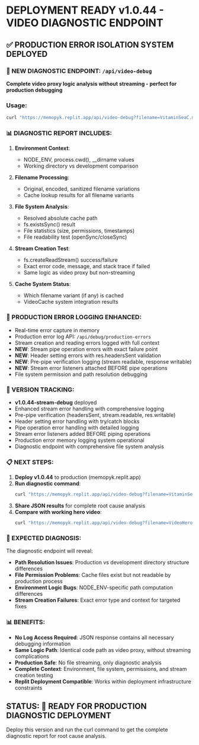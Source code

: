 # DEPLOYMENT READY v1.0.44 - VIDEO DIAGNOSTIC ENDPOINT

## ✅ PRODUCTION ERROR ISOLATION SYSTEM DEPLOYED

### 🎯 NEW DIAGNOSTIC ENDPOINT: `/api/video-debug`

**Complete video proxy logic analysis without streaming - perfect for production debugging**

### Usage:
```bash
curl "https://memopyk.replit.app/api/video-debug?filename=VitaminSeaC.mp4"
```

### 📊 DIAGNOSTIC REPORT INCLUDES:

1. **Environment Context**:
   - NODE_ENV, process.cwd(), __dirname values
   - Working directory vs development comparison

2. **Filename Processing**:
   - Original, encoded, sanitized filename variations
   - Cache lookup results for all filename variants

3. **File System Analysis**:
   - Resolved absolute cache path
   - fs.existsSync() result
   - File statistics (size, permissions, timestamps)
   - File readability test (openSync/closeSync)

4. **Stream Creation Test**:
   - fs.createReadStream() success/failure
   - Exact error code, message, and stack trace if failed
   - Same logic as video proxy but non-streaming

5. **Cache System Status**:
   - Which filename variant (if any) is cached
   - VideoCache system integration results

### 🚨 PRODUCTION ERROR LOGGING ENHANCED:

- Real-time error capture in memory
- Production error log API: `/api/debug/production-errors`
- Stream creation and reading errors logged with full context
- **NEW**: Stream pipe operation errors with exact failure point
- **NEW**: Header setting errors with res.headersSent validation
- **NEW**: Pre-pipe verification logging (stream readable, response writable)
- **NEW**: Stream error listeners attached BEFORE pipe operations
- File system permission and path resolution debugging

### 🔧 VERSION TRACKING:

- **v1.0.44-stream-debug** deployed
- Enhanced stream error handling with comprehensive logging
- Pre-pipe verification (headersSent, stream.readable, res.writable)
- Header setting error handling with try/catch blocks
- Pipe operation error handling with detailed logging
- Stream error listeners added BEFORE piping operations
- Production error memory logging system operational
- Diagnostic endpoint with comprehensive file system analysis

### 📋 NEXT STEPS:

1. **Deploy v1.0.44** to production (memopyk.replit.app)
2. **Run diagnostic command**:
   ```bash
   curl "https://memopyk.replit.app/api/video-debug?filename=VitaminSeaC.mp4"
   ```
3. **Share JSON results** for complete root cause analysis
4. **Compare with working hero video**:
   ```bash
   curl "https://memopyk.replit.app/api/video-debug?filename=VideoHero1.mp4"
   ```

### 🎯 EXPECTED DIAGNOSIS:

The diagnostic endpoint will reveal:
- **Path Resolution Issues**: Production vs development directory structure differences
- **File Permission Problems**: Cache files exist but not readable by production process
- **Environment Logic Bugs**: NODE_ENV-specific path computation differences
- **Stream Creation Failures**: Exact error type and context for targeted fixes

### 📊 BENEFITS:

- **No Log Access Required**: JSON response contains all necessary debugging information
- **Same Logic Path**: Identical code path as video proxy, without streaming complications
- **Production Safe**: No file streaming, only diagnostic analysis
- **Complete Context**: Environment, file system, permissions, and stream creation testing
- **Replit Deployment Compatible**: Works within deployment infrastructure constraints

## STATUS: 🚀 READY FOR PRODUCTION DIAGNOSTIC DEPLOYMENT

Deploy this version and run the curl command to get the complete diagnostic report for root cause analysis.